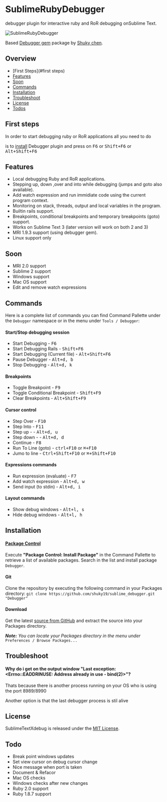 # SublimeRubyDebugger
debugger plugin for interactive ruby and RoR debugging onSublime Text.

![SublimeRubyDebugger](http://i.imgur.com/PwjudlY.png)

Based [Debugger gem](https://github.com/cldwalker/debugger) package by [Shuky chen](https://github.com/shuky19).

## Overview
* [First Steps](#first steps)
* [Features](#features)
* [Soon](#soon)
* [Commands](#commands)
* [Installation](#installation)
* [Troubleshoot](#troubleshoot)
* [License](#license)
* [Todos](#todo)

## First steps
In order to start debugging ruby or RoR applications all you need to do

is to [install](#installation) Debugger plugin and press on
<kbd>F6</kbd> or <kbd>Shift+F6</kbd> or <kbd>Alt+Shift+F6</kbd>

## Features
* Local debugging Ruby and RoR applications.
* Stepping up, down ,over and into while debugging (jumps and goto also available).
* Add watch expression and run immidiate code using the current program context.
* Monitoring on stack, threads, output and local variables in the program.
* Builtin rails support.
* Breakpoints, conditional breakpoints and temporary breakpoints (goto) support.
* Works on Sublime Text 3 (later version will work on both 2 and 3)
* MRI 1.9.3 support (using debugger gem).
* Linux support only

## Soon
* MRI 2.0 support
* Sublime 2 support
* Windows support
* Mac OS support
* Edit and remove watch expressions

## Commands
Here is a complete list of commands you can find Command Pallette under the `Debugger` namespace or in the menu under `Tools / Debugger`:

#### Start/Stop debugging session
* Start Debugging - <kbd>F6</kbd>
* Start Debugging Rails - <kbd>Shift+F6</kbd>
* Start Debugging (Current file) - <kbd>Alt+Shift+F6</kbd>
* Pause Debugger - <kbd>Alt+d, b</kbd>
* Stop Debugging - <kbd>Alt+d, k</kbd>

#### Breakpoints
* Toggle Breakpoint - <kbd>F9</kbd>
* Toggle Conditional Breakpoint - <kbd>Shift+F9</kbd>
* Clear Breakpoints - <kbd>Alt+Shift+F9</kbd>

#### Cursor control
* Step Over - <kbd>F10</kbd>
* Step Into - <kbd>F11</kbd>
* Step up -  - <kbd>Alt+d, u</kbd>
* Step down -  - <kbd>Alt+d, d</kbd>
* Continue - <kbd>F8</kbd>
* Run To Line (goto) - <kbd>ctrl+F10</kbd> or <kbd>⌘+F10</kbd>
* Jumo to line - <kbd>Ctrl+Shift+F10</kbd> or <kbd>⌘+Shift+F10</kbd>

#### Expressions commands
* Run expression (evaluate) - <kbd>F7</kbd>
* Add watch expression - <kbd>Alt+d, w</kbd>
* Send input (to stdin) - <kbd>Alt+d, i</kbd>

#### Layout commands
* Show debug windows - <kbd>Alt+l, s</kbd>
* Hide debug windows - <kbd>Alt+l, h</kbd>

## Installation

#### [Package Control](https://sublime.wbond.net/)
Execute __"Package Control: Install Package"__ in the Command Pallette to retrieve a list of available packages.
Search in the list and install package `Debugger`.

#### Git
Clone the repository by executing the following command in your Packages directory:
```git clone https://github.com/shuky19/sublime_debugger.git "Debugger"```

#### Download
Get the latest [source from GitHub](https://github.com/shuky19/sublime_debugger/archive/master.zip) and extract the source into your Packages directory.


*__Note:__ You can locate your Packages directory in the menu under* `Preferences / Browse Packages...`


## Troubleshoot

#### Why do i get on the output window "Last exception: <Errno::EADDRINUSE: Address already in use - bind(2)>"?
Thats because there is another process running on your OS who is using the port 8989/8990

Another option is that the last debugger process is stil alive

## License

SublimeTextXdebug is released under the [MIT License](http://www.opensource.org/licenses/MIT).

## Todo

* Break point windows updates
* Set view cursor on debug cursor change
* Nice message when port is taken
* Document & Refacor
* Mac OS checks
* Windows checks after new changes
* Ruby 2.0 support
* Ruby 1.8.7 support

